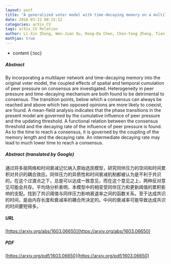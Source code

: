 ```yaml
---
layout: post
title: "A generalized voter model with time-decaying memory on a multilayer network"
date: 2016-03-22 00:15:12
categories: arXiv_CV
tags: arXiv_CV Relation
author: Li-Xin Zhong, Wen-Juan Xu, Rong-Da Chen, Chen-Yang Zhong, Tian Qiu, Yong-Dong Shi, Li-Liang Wang
mathjax: true
---
```


* content
{:toc}

##### Abstract
By incorporating a multilayer network and time-decaying memory into the original voter model, the coupled effects of spatial and temporal cumulation of peer pressure on consensus are investigated. Heterogeneity in peer pressure and time-decaying mechanism are both found to be detrimental to consensus. The transition points, below which a consensus can always be reached and above which two opposed opinions are more likely to coexist, are found. A mean-field analysis indicates that the phase transitions in the present model are governed by the cumulative influence of peer pressure and the updating threshold. A functional relation between the consensus threshold and the decaying rate of the influence of peer pressure is found. As to the time to reach a consensus, it is governed by the coupling of the memory length and the decaying rate. An intermediate decaying rate may lead to much lower time to reach a consensus.

##### Abstract (translated by Google)
通过将多层网络和时间衰减记忆纳入原始选民模型，研究同伴压力的空间和时间累积对共识的耦合效应。同伴压力的异质性和时间衰减机制都被认为是不利于共识的。在这个过渡点之下，总是可以达成一致意见，而在这个意见之上，两种反对意见可能会共存。平均场分析表明，本模型中的相变受同伴压力和更新阈值的累积影响的支配。找到了共识阈值与同伴压力影响衰退率之间的函数关系。至于达成共识的时间，是由内存长度和衰减率的耦合所决定的。中间的衰减率可能导致达成共识的时间要短得多。

##### URL
[https://arxiv.org/abs/1603.06650](https://arxiv.org/abs/1603.06650)

##### PDF
[https://arxiv.org/pdf/1603.06650](https://arxiv.org/pdf/1603.06650)

